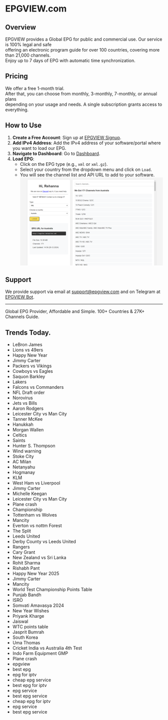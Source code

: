 # EPGVIEW.com



## Overview
EPGVIEW provides a Global EPG for public and commercial use. Our service is 100% legal and safe\
offering an electronic program guide for over 100 countries, covering more than 21,000 channels.\
Enjoy up to 7 days of EPG with automatic time synchronization.

## Pricing
We offer a free 1-month trial. \
After that, you can choose from monthly, 3-monthly, 7-monthly, or annual plans \
depending on your usage and needs. A single subscription grants access to everything.

## How to Use
1. **Create a Free Account**: Sign up at [EPGVIEW Signup](https://epgview.com/signup.php).
2. **Add IPv4 Address**: Add the IPv4 address of your software/portal where you want to load our EPG.
3. **Navigate to Dashboard**: Go to [Dashboard](https://epgview.com/dashboard.php).
4. **Load EPG**:
   - Click on the EPG type (e.g., `xml` or `xml.gz`).
   - Select your country from the dropdown menu and click on `Load`.
   - You will see the channel list and API URL to add to your software.
![EPGVIEW](img/dashboard.png)
## Support
We provide support via email at [support@epgview.com](mailto:support@epgview.com) and on Telegram at [EPGVIEW Bot](https://t.me/epgview_bot).

---

Global EPG Provider, Affordable and Simple. 100+ Countries & 27K+ Channels Guide.

## Trends Today.

- LeBron James
- Lions vs 49ers
- Happy New Year
- Jimmy Carter
- Packers vs Vikings
- Cowboys vs Eagles
- Saquon Barkley
- Lakers
- Falcons vs Commanders
- NFL Draft order
- Norovirus
- Jets vs Bills
- Aaron Rodgers
- Leicester City vs Man City
- Tanner McKee
- Hanukkah
- Morgan Wallen
- Celtics
- Saints
- Hunter S. Thompson
- Wind warning
- Stoke City
- AC Milan
- Netanyahu
- Hogmanay
- KLM
- West Ham vs Liverpool
- Jimmy Carter
- Michelle Keegan
- Leicester City vs Man City
- Plane crash
- Championship
- Tottenham vs Wolves
- Mancity
- Everton vs nottm Forest
- The Split
- Leeds United
- Derby County vs Leeds United
- Rangers
- Cary Grant
- New Zealand vs Sri Lanka
- Rohit Sharma
- Rishabh Pant
- Happy New Year 2025
- Jimmy Carter
- Mancity
- World Test Championship Points Table
- Punjab Bandh
- ISRO
- Somvati Amavasya 2024
- New Year Wishes
- Priyank Kharge
- Jaiswal
- WTC points table
- Jasprit Bumrah
- South Korea
- Uma Thomas
- Cricket India vs Australia 4th Test
- Indo Farm Equipment GMP
- Plane crash
- epgview
- best epg
- epg for iptv
- cheap epg service
- best epg for iptv
- epg service
- best epg service
- cheap epg for iptv
- epg service
- best epg service
